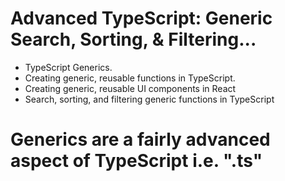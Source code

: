 # Advanced TypeScript: Generic Search, Sorting, & Filtering...

- TypeScript Generics.
- Creating generic, reusable functions in TypeScript.
- Creating generic, reusable UI components in React
- Search, sorting, and filtering generic functions in TypeScript

# Generics are a fairly advanced aspect of TypeScript i.e. ".ts"






